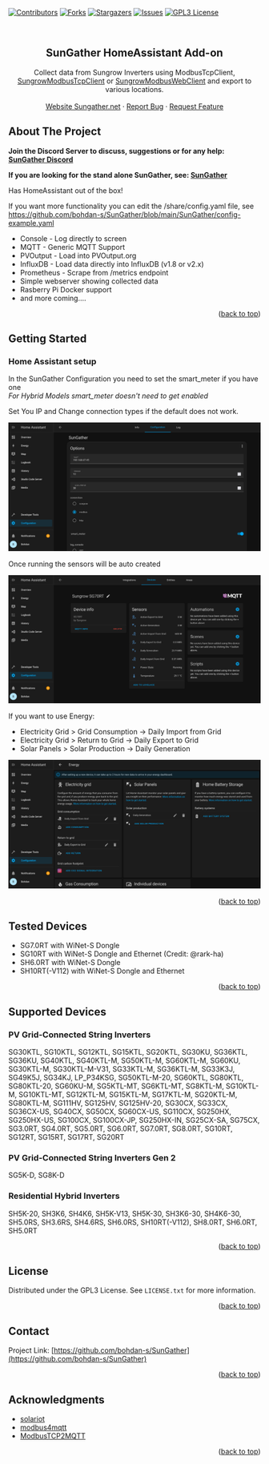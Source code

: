 <div id="top"></div>

[![Contributors][contributors-shield]][contributors-url]
[![Forks][forks-shield]][forks-url]
[![Stargazers][stars-shield]][stars-url]
[![Issues][issues-shield]][issues-url]
[![GPL3 License][license-shield]][license-url]

<br />
<div align="center">

<h2 align="center">SunGather HomeAssistant Add-on</h2>

  <p align="center">
    Collect data from Sungrow Inverters using ModbusTcpClient, <a href="https://github.com/rpvelloso/Sungrow-Modbus">SungrowModbusTcpClient</a> or <a href="https://github.com/bohdan-s/SungrowModbusWebClient">SungrowModbusWebClient</a> and export to various locations.
    <br />
    <br />
    <a href="https://sungather.net">Website Sungather.net</a>
    ·
    <a href="https://github.com/harrisjunaid/SunGrowInverter-Add-On/issues">Report Bug</a>
    ·
    <a href="https://github.com/harrisjunaid/SunGrowInverter-Add-On/issues">Request Feature</a>
  </p>
</div>

<!-- ABOUT THE PROJECT -->
## About The Project

<b>Join the Discord Server to discuss, suggestions or for any help: <a href="https://discord.gg/7j2MVsT5wn">SunGather Discord</a></b>

<b>If you are looking for the stand alone SunGather, see: <a href="https://github.com/bohdan-s/SunGather">SunGather</a></b>
 
Has HomeAssistant out of the box!

If you want more functionality you can edit the /share/config.yaml file, see <a href="https://github.com/bohdan-s/SunGather/blob/main/SunGather/config-example.yaml">https://github.com/bohdan-s/SunGather/blob/main/SunGather/config-example.yaml</a>
* Console - Log directly to screen
* MQTT - Generic MQTT Support
* PVOutput - Load into PVOutput.org
* InfluxDB - Load data directly into InfluxDB (v1.8 or v2.x)
* Prometheus - Scrape from /metrics endpoint
* Simple webserver showing collected data
* Rasberry Pi Docker support
* and more coming....


<p align="right">(<a href="#top">back to top</a>)</p>

<!-- GETTING STARTED -->
## Getting Started
### Home Assistant setup

In the SunGather Configuration you need to set the smart_meter if you have one  
_For Hybrid Models smart_meter doesn't need to get enabled_

Set You IP and Change connection types if the default does not work.

<img src="img/HomeAssistant-SunGrow_Config.png"/>

Once running the sensors will be auto created

<img src="img/HomeAssistant-SunGrow_Device.png"/>

If you want to use Energy:
* Electricity Grid > Grid Consumption -> Daily Import from Grid 
* Electricity Grid > Return to Grid -> Daily Export to Grid
* Solar Panels > Solar Production -> Daily Generation 

<img src="img/HomeAssistant-SunGrow_Energy.png"/>


<p align="right">(<a href="#top">back to top</a>)</p>

## Tested Devices
* SG7.0RT with WiNet-S Dongle
* SG10RT with WiNet-S Dongle and Ethernet (Credit: @rark-ha)
* SH6.0RT with WiNet-S Dongle
* SH10RT(-V112) with WiNet-S Dongle and Ethernet

<p align="right">(<a href="#top">back to top</a>)</p>

## Supported Devices
### PV Grid-Connected String Inverters
SG30KTL, SG10KTL, SG12KTL, SG15KTL, SG20KTL, SG30KU, SG36KTL, SG36KU, SG40KTL, SG40KTL-M, SG50KTL-M, SG60KTL-M, SG60KU, SG30KTL-M, SG30KTL-M-V31, SG33KTL-M, SG36KTL-M, SG33K3J, SG49K5J, SG34KJ, LP_P34KSG, SG50KTL-M-20, SG60KTL, SG80KTL, SG80KTL-20, SG60KU-M, SG5KTL-MT, SG6KTL-MT, SG8KTL-M, SG10KTL-M, SG10KTL-MT, SG12KTL-M, SG15KTL-M, SG17KTL-M, SG20KTL-M, SG80KTL-M, SG111HV, SG125HV, SG125HV-20, SG30CX, SG33CX, SG36CX-US, SG40CX, SG50CX, SG60CX-US, SG110CX, SG250HX, SG250HX-US, SG100CX, SG100CX-JP, SG250HX-IN, SG25CX-SA, SG75CX, SG3.0RT, SG4.0RT, SG5.0RT, SG6.0RT, SG7.0RT, SG8.0RT, SG10RT, SG12RT, SG15RT, SG17RT, SG20RT

### PV Grid-Connected String Inverters Gen 2
SG5K-D, SG8K-D

### Residential Hybrid Inverters
SH5K-20, SH3K6, SH4K6, SH5K-V13, SH5K-30, SH3K6-30, SH4K6-30, SH5.0RS, SH3.6RS, SH4.6RS, SH6.0RS, SH10RT(-V112), SH8.0RT, SH6.0RT, SH5.0RT

<p align="right">(<a href="#top">back to top</a>)</p>

<!-- LICENSE -->
## License

Distributed under the GPL3 License. See `LICENSE.txt` for more information.

<p align="right">(<a href="#top">back to top</a>)</p>

<!-- CONTACT -->
## Contact

Project Link: [https://github.com/bohdan-s/SunGather](https://github.com/bohdan-s/SunGather)

<p align="right">(<a href="#top">back to top</a>)</p>

<!-- ACKNOWLEDGMENTS -->
## Acknowledgments

* [solariot](https://github.com/meltaxa/solariot)
* [modbus4mqtt](https://github.com/tjhowse/modbus4mqtt)
* [ModbusTCP2MQTT](https://github.com/TenySmart/ModbusTCP2MQTT)

<p align="right">(<a href="#top">back to top</a>)</p>



<!-- MARKDOWN LINKS & IMAGES -->
<!-- https://www.markdownguide.org/basic-syntax/#reference-style-links -->
[contributors-shield]: https://img.shields.io/github/contributors/bohdan-s/hassio-repository.svg?style=for-the-badge
[contributors-url]: https://github.com/harrisjunaid/SunGrowInverter-Add-On/graphs/contributors
[forks-shield]: https://img.shields.io/github/forks/bohdan-s/hassio-repository.svg?style=for-the-badge
[forks-url]: https://github.com/harrisjunaid/SunGrowInverter-Add-On/network/members
[stars-shield]: https://img.shields.io/github/stars/bohdan-s/hassio-repository.svg?style=for-the-badge
[stars-url]: https://github.com/harrisjunaid/SunGrowInverter-Add-On/stargazers
[issues-shield]: https://img.shields.io/github/issues/bohdan-s/hassio-repository.svg?style=for-the-badge
[issues-url]: https://github.com/harrisjunaid/SunGrowInverter-Add-On/issues
[license-shield]: https://img.shields.io/github/license/bohdan-s/hassio-repository.svg?style=for-the-badge
[license-url]: https://github.com/harrisjunaid/SunGrowInverter-Add-On/blob/main/LICENSE.txt
